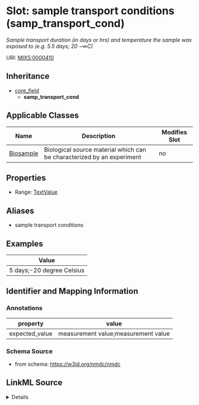# Slot: sample transport conditions (samp_transport_cond)


_Sample transport duration (in days or hrs) and temperature the sample was exposed to (e.g. 5.5 days; 20 ¬∞C)_



URI: [MIXS:0000410](https://w3id.org/mixs/0000410)




## Inheritance

* [core_field](core_field.md)
    * **samp_transport_cond**





## Applicable Classes

| Name | Description | Modifies Slot |
| --- | --- | --- |
[Biosample](Biosample.md) | Biological source material which can be characterized by an experiment |  no  |







## Properties

* Range: [TextValue](TextValue.md)



## Aliases


* sample transport conditions




## Examples

| Value |
| --- |
| 5 days;-20 degree Celsius |

## Identifier and Mapping Information





### Annotations

| property | value |
| --- | --- |
| expected_value | measurement value;measurement value || preferred_unit | days;degree Celsius || occurrence | 1 |



### Schema Source


* from schema: https://w3id.org/nmdc/nmdc




## LinkML Source

<details>
```yaml
name: samp_transport_cond
annotations:
  expected_value:
    tag: expected_value
    value: measurement value;measurement value
  preferred_unit:
    tag: preferred_unit
    value: days;degree Celsius
  occurrence:
    tag: occurrence
    value: '1'
description: Sample transport duration (in days or hrs) and temperature the sample
  was exposed to (e.g. 5.5 days; 20 ¬∞C)
title: sample transport conditions
examples:
- value: 5 days;-20 degree Celsius
from_schema: https://w3id.org/nmdc/nmdc
aliases:
- sample transport conditions
rank: 1000
is_a: core field
string_serialization: '{float} {unit};{float} {unit}'
slot_uri: MIXS:0000410
multivalued: false
alias: samp_transport_cond
domain_of:
- Biosample
range: TextValue

```
</details>